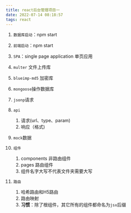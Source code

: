 ```yaml
---
title: react后台管理项目一
date: 2022-07-14 08:18:57
tags: react
---
```


1. `数据库启动`：npm start
   
2. `前端启动`：npm start

3. `SPA`：single page application 单页应用

4. `multer` 文件上传库

5. `blueimp-md5` 加密库

6. `mongoose`操作数据库

7. `jsonp`请求

8. `api`
   1. 请求(url、type、param)
   2. 响应（格式)

9. `mock`数据

10. `组件`
    1.  components 非路由组件
    2.  pages 路由组件
    3.  组件名字大写不代表文件夹需要大写

11. `路由`
    1.  哈希路由和H5路由
    2.  路由映射
    3.  **习惯**：除了根组件，其它所有的组件都命名为`jsx`后缀